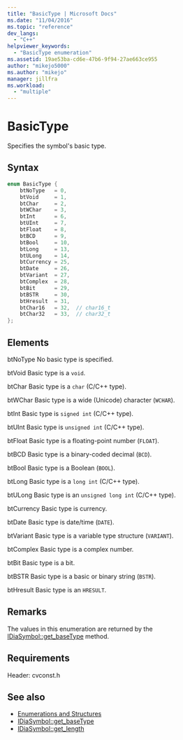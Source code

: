```yaml
---
title: "BasicType | Microsoft Docs"
ms.date: "11/04/2016"
ms.topic: "reference"
dev_langs:
  - "C++"
helpviewer_keywords:
  - "BasicType enumeration"
ms.assetid: 19ae53ba-cd6e-47b6-9f94-27ae663ce955
author: "mikejo5000"
ms.author: "mikejo"
manager: jillfra
ms.workload:
  - "multiple"
---
```

# BasicType
Specifies the symbol's basic type.

## Syntax

```C++
enum BasicType {
    btNoType   = 0,
    btVoid     = 1,
    btChar     = 2,
    btWChar    = 3,
    btInt      = 6,
    btUInt     = 7,
    btFloat    = 8,
    btBCD      = 9,
    btBool     = 10,
    btLong     = 13,
    btULong    = 14,
    btCurrency = 25,
    btDate     = 26,
    btVariant  = 27,
    btComplex  = 28,
    btBit      = 29,
    btBSTR     = 30,
    btHresult  = 31,
    btChar16   = 32,  // char16_t
    btChar32   = 33,  // char32_t
};
```

## Elements
btNoType
No basic type is specified.

btVoid
Basic type is a `void`.

btChar
Basic type is a `char` (C/C++ type).

btWChar
Basic type is a wide (Unicode) character (`WCHAR`).

btInt
Basic type is `signed int` (C/C++ type).

btUInt
Basic type is `unsigned int` (C/C++ type).

btFloat
Basic type is a floating-point number (`FLOAT`).

btBCD
Basic type is a binary-coded decimal (`BCD`).

btBool
Basic type is a Boolean (`BOOL`).

btLong
Basic type is a `long int` (C/C++ type).

btULong
Basic type is an `unsigned long int` (C/C++ type).

btCurrency
Basic type is currency.

btDate
Basic type is date/time (`DATE`).

btVariant
Basic type is a variable type structure (`VARIANT`).

btComplex
Basic type is a complex number.

btBit
Basic type is a bit.

btBSTR
Basic type is a basic or binary string (`BSTR`).

btHresult
Basic type is an `HRESULT`.

## Remarks
The values in this enumeration are returned by the [IDiaSymbol::get_baseType](../../debugger/debug-interface-access/idiasymbol-get-basetype.md) method.

## Requirements
Header: cvconst.h

## See also
- [Enumerations and Structures](../../debugger/debug-interface-access/enumerations-and-structures.md)
- [IDiaSymbol::get_baseType](../../debugger/debug-interface-access/idiasymbol-get-basetype.md)
- [IDiaSymbol::get_length](../../debugger/debug-interface-access/idiasymbol-get-length.md)
